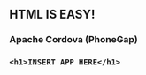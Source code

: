 ##  HTML IS EASY! <!-- .element: style="font-size: 120px" -->

### Apache Cordova (PhoneGap)

### `<h1>INSERT APP HERE</h1>`

